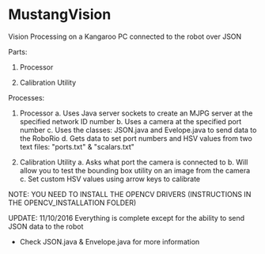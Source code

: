 # MustangVision
Vision Processing on a Kangaroo PC connected to the robot over JSON

Parts:

1. Processor

2. Calibration Utility

Processes:

1. Processor 
  a. Uses Java server sockets to create an MJPG server at the specified network ID number
  b. Uses a camera at the specified port number
  c. Uses the classes: JSON.java and Evelope.java to send data to the RoboRio
  d. Gets data to set port numbers and HSV values from two text files: "ports.txt" & "scalars.txt"
  
2. Calibration Utility
  a. Asks what port the camera is connected to
  b. Will allow you to test the bounding box utility on an image from the camera
  c. Set custom HSV values using arrow keys to calibrate
  
NOTE: YOU NEED TO INSTALL THE OPENCV DRIVERS (INSTRUCTIONS IN THE OPENCV_INSTALLATION FOLDER)

UPDATE: 11/10/2016
  Everything is complete except for the ability to send JSON data to the robot
  - Check JSON.java & Envelope.java for more information

